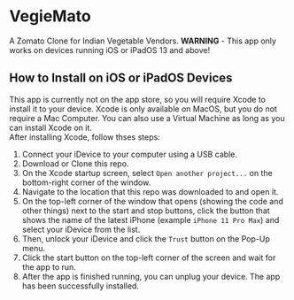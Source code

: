 # VegieMato
A Zomato Clone for Indian Vegetable Vendors. **WARNING** - This app only works on devices running iOS or iPadOS 13 and above!

## How to Install on iOS or iPadOS Devices
This app is currently not on the app store, so you will require Xcode to install it to your device. Xcode is only available on MacOS, but you do not require a Mac Computer. You can also use a Virtual Machine as long as you can install Xcode on it.<br>
After installing Xcode, follow thses steps:

1. Connect your iDevice to your computer using a USB cable.
2. Download or Clone this repo.
3. On the Xcode startup screen, select `Open another project...` on the bottom-right corner of the window.
4. Navigate to the location that this repo was downloaded to and open it.
5. On the top-left corner of the window that opens (showing the code and other things) next to the start and stop buttons, click the button that shows the name of the latest iPhone (example `iPhone 11 Pro Max`) and select your iDevice from the list.
6. Then, unlock your iDevice and click the `Trust` button on the Pop-Up menu.
7. Click the start button on the top-left corner of the screen and wait for the app to run.
8. After the app is finished running, you can unplug your device. The app has been successfully installed.

